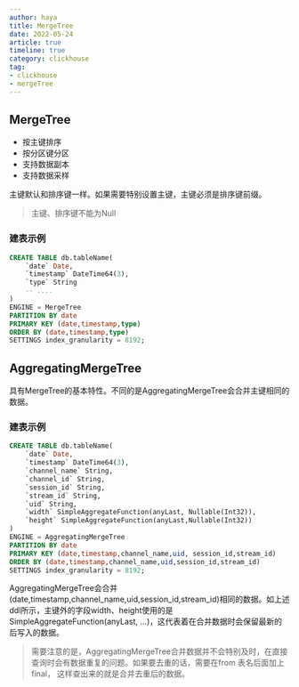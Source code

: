 ```yaml
---
author: haya
title: MergeTree
date: 2022-05-24
article: true
timeline: true
category: clickhouse
tag:
- clickhouse
- mergeTree
---
```



## MergeTree

- 按主键排序
- 按分区键分区
- 支持数据副本
- 支持数据采样

主键默认和排序键一样。如果需要特别设置主键，主键必须是排序键前缀。
> 主键、排序键不能为Null

### 建表示例
```sql
CREATE TABLE db.tableName(
    `date` Date,
    `timestamp` DateTime64(3),
    `type` String
    -- ....
)
ENGINE = MergeTree
PARTITION BY date
PRIMARY KEY (date,timestamp,type)
ORDER BY (date,timestamp,type)
SETTINGS index_granularity = 8192;
```


## AggregatingMergeTree
具有MergeTree的基本特性。不同的是AggregatingMergeTree会合并主键相同的数据。

### 建表示例
```sql
CREATE TABLE db.tableName(
    `date` Date,
    `timestamp` DateTime64(3),
    `channel_name` String,
    `channel_id` String,
    `session_id` String,
    `stream_id` String,
    `uid` String,
    `width` SimpleAggregateFunction(anyLast, Nullable(Int32)),
    `height` SimpleAggregateFunction(anyLast,Nullable(Int32))
)
ENGINE = AggregatingMergeTree
PARTITION BY date
PRIMARY KEY (date,timestamp,channel_name,uid, session_id,stream_id)
ORDER BY (date,timestamp,channel_name,uid,session_id,stream_id)
SETTINGS index_granularity = 8192;
```
AggregatingMergeTree会合并(date,timestamp,channel_name,uid,session_id,stream_id)相同的数据。如上述ddl所示，主键外的字段width、height使用的是SimpleAggregateFunction(anyLast, ...)，这代表着在合并数据时会保留最新的后写入的数据。

> 需要注意的是，AggregatingMergeTree合并数据并不会特别及时，在直接查询时会有数据重复的问题。如果要去重的话，需要在from 表名后面加上final， 这样查出来的就是合并去重后的数据。

